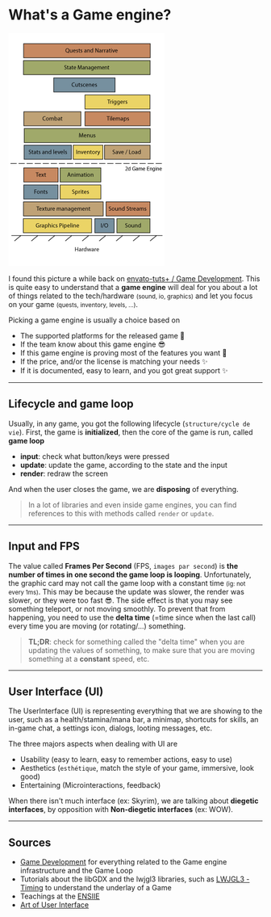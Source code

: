 # What's a Game engine?

<div class="row">
<div class="col-md-4">

![Game engine](images/architecture.png)
</div>
<div class="col-md-6 align-self-center">

I found this picture a while back on [envato-tuts+ / Game Development](https://gamedevelopment.tutsplus.com/). This is quite easy to understand that a **game engine** will deal for you about a lot of things related to the tech/hardware <small>(sound, io, graphics)</small> and let you focus on your game <small>(quests, inventory, levels, ...)</small>.

Picking a game engine is usually a choice based on

* The supported platforms for the released game 🧐
* If the team know about this game engine 😎
* If this game engine is proving most of the features you want 🚀
* If the price, and/or the license is matching your needs ✨
* If it is documented, easy to learn, and you got great support ✨
</div>
</div>

<hr class="sl">

## Lifecycle and game loop

Usually, in any game, you got the following lifecycle (`structure/cycle de vie`). First, the game is **initialized**, then the core of the game is run, called **game loop**

* **input**: check what button/keys were pressed
* **update**: update the game, according to the state and the input
* **render**: redraw the screen

And when the user closes the game, we are **disposing** of everything.

> In a lot of libraries and even inside game engines, you can find references to this with methods called `render` or `update`.

 <hr class="sl">

## Input and FPS

The value called **Frames Per Second** (FPS, `images par second`) is **the number of times in one second the game loop is looping**. Unfortunately, the graphic card may not call the game loop with a constant time <small>(ig: not every 1ms)</small>. This may be because the update was slower, the render was slower, or they were too fast 😎. The side effect is that you may see something teleport, or not moving smoothly. To prevent that from happening, you need to use the **delta time** (=time since when the last call) every time you are moving (or rotating/...) something.

> **TL;DR**: check for something called the "delta time" when you are updating the values of something, to make sure that you are moving something at a **constant** speed, etc.

<hr class="sr">

## User Interface (UI)

The UserInterface (UI) is representing everything that we are showing to the user, such as a health/stamina/mana bar, a minimap, shortcuts for skills, an in-game chat, a settings icon, dialogs, looting messages, etc.

The three majors aspects when dealing with UI are

* Usability (easy to learn, easy to remember actions, easy to use)
* Aesthetics (`esthétique`, match the style of your game, immersive, look good)
* Entertaining (Microinteractions, feedback)

When there isn't much interface (ex: Skyrim), we are talking about **diegetic interfaces**, by opposition with **Non-diegetic interfaces** (ex: WOW).

<hr class="sl">

## Sources

* [Game Development](https://gamedevelopment.tutsplus.com/) for everything related to the Game engine infrastructure and the Game Loop
* Tutorials about the libGDX and the lwjgl3 libraries, such as [LWJGL3 - Timing](https://github.com/SilverTiger/lwjgl3-tutorial/wiki/Timing) to understand the underlay of a Game
* Teachings at the [ENSIIE](https://www.ensiie.fr/)
* [Art of User Interface](https://www.taskade.com/blog/user-interface-design-gaming-productivity/)